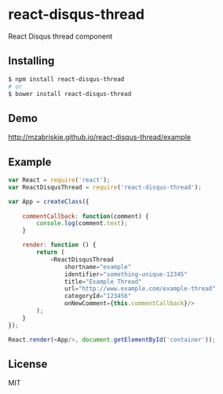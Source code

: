 # react-disqus-thread

React Disqus thread component

## Installing

```bash
$ npm install react-disqus-thread
# or
$ bower install react-disqus-thread
```

## Demo

http://mzabriskie.github.io/react-disqus-thread/example

## Example

```js
var React = require('react');
var ReactDisqusThread = require('react-disqus-thread');

var App = createClass({
	
	commentCallback: function(comment) {
		console.log(comment.text);
	}

	render: function () {
		return (
			<ReactDisqusThread
				shortname="example"
				identifier="something-unique-12345"
				title="Example Thread"
				url="http://www.example.com/example-thread"
				categoryId="123456"
				onNewComment={this.commentCallback}/>
		);
	}
});

React.render(<App/>, document.getElementById('container'));
```

## License

MIT
